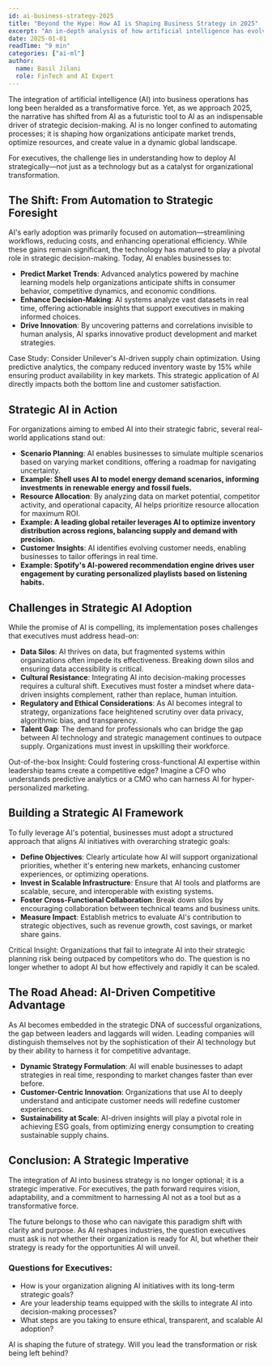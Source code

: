 ```yaml
---
id: ai-business-strategy-2025
title: "Beyond the Hype: How AI is Shaping Business Strategy in 2025"
excerpt: "An in-depth analysis of how artificial intelligence has evolved from an automation tool to a strategic imperative in business decision-making."
date: 2025-01-01
readTime: "9 min"
categories: ["ai-ml"]
author:
  name: Basil Jilani
  role: FinTech and AI Expert
---
```


The integration of artificial intelligence (AI) into business operations has long been heralded as a transformative force. Yet, as we approach 2025, the narrative has shifted from AI as a futuristic tool to AI as an indispensable driver of strategic decision-making. AI is no longer confined to automating processes; it is shaping how organizations anticipate market trends, optimize resources, and create value in a dynamic global landscape.

For executives, the challenge lies in understanding how to deploy AI strategically—not just as a technology but as a catalyst for organizational transformation.

## The Shift: From Automation to Strategic Foresight

AI's early adoption was primarily focused on automation—streamlining workflows, reducing costs, and enhancing operational efficiency. While these gains remain significant, the technology has matured to play a pivotal role in strategic decision-making. Today, AI enables businesses to:
* **Predict Market Trends**: Advanced analytics powered by machine learning models help organizations anticipate shifts in consumer behavior, competitive dynamics, and economic conditions.
* **Enhance Decision-Making**: AI systems analyze vast datasets in real time, offering actionable insights that support executives in making informed choices.
* **Drive Innovation**: By uncovering patterns and correlations invisible to human analysis, AI sparks innovative product development and market strategies.

Case Study: Consider Unilever's AI-driven supply chain optimization. Using predictive analytics, the company reduced inventory waste by 15% while ensuring product availability in key markets. This strategic application of AI directly impacts both the bottom line and customer satisfaction.

## Strategic AI in Action

For organizations aiming to embed AI into their strategic fabric, several real-world applications stand out:

* **Scenario Planning**: AI enables businesses to simulate multiple scenarios based on varying market conditions, offering a roadmap for navigating uncertainty.
* **Example: Shell uses AI to model energy demand scenarios, informing investments in renewable energy and fossil fuels.**
* **Resource Allocation**: By analyzing data on market potential, competitor activity, and operational capacity, AI helps prioritize resource allocation for maximum ROI.
* **Example: A leading global retailer leverages AI to optimize inventory distribution across regions, balancing supply and demand with precision.**
* **Customer Insights**: AI identifies evolving customer needs, enabling businesses to tailor offerings in real time.
* **Example: Spotify's AI-powered recommendation engine drives user engagement by curating personalized playlists based on listening habits.**

## Challenges in Strategic AI Adoption

While the promise of AI is compelling, its implementation poses challenges that executives must address head-on:

* **Data Silos**: AI thrives on data, but fragmented systems within organizations often impede its effectiveness. Breaking down silos and ensuring data accessibility is critical.
* **Cultural Resistance**: Integrating AI into decision-making processes requires a cultural shift. Executives must foster a mindset where data-driven insights complement, rather than replace, human intuition.
* **Regulatory and Ethical Considerations**: As AI becomes integral to strategy, organizations face heightened scrutiny over data privacy, algorithmic bias, and transparency.
* **Talent Gap**: The demand for professionals who can bridge the gap between AI technology and strategic management continues to outpace supply. Organizations must invest in upskilling their workforce.

Out-of-the-box Insight: Could fostering cross-functional AI expertise within leadership teams create a competitive edge? Imagine a CFO who understands predictive analytics or a CMO who can harness AI for hyper-personalized marketing.

## Building a Strategic AI Framework

To fully leverage AI's potential, businesses must adopt a structured approach that aligns AI initiatives with overarching strategic goals:

* **Define Objectives**: Clearly articulate how AI will support organizational priorities, whether it's entering new markets, enhancing customer experiences, or optimizing operations.
* **Invest in Scalable Infrastructure**: Ensure that AI tools and platforms are scalable, secure, and interoperable with existing systems.
* **Foster Cross-Functional Collaboration**: Break down silos by encouraging collaboration between technical teams and business units.
* **Measure Impact**: Establish metrics to evaluate AI's contribution to strategic objectives, such as revenue growth, cost savings, or market share gains.

Critical Insight: Organizations that fail to integrate AI into their strategic planning risk being outpaced by competitors who do. The question is no longer whether to adopt AI but how effectively and rapidly it can be scaled.

## The Road Ahead: AI-Driven Competitive Advantage

As AI becomes embedded in the strategic DNA of successful organizations, the gap between leaders and laggards will widen. Leading companies will distinguish themselves not by the sophistication of their AI technology but by their ability to harness it for competitive advantage.

* **Dynamic Strategy Formulation**: AI will enable businesses to adapt strategies in real time, responding to market changes faster than ever before.
* **Customer-Centric Innovation**: Organizations that use AI to deeply understand and anticipate customer needs will redefine customer experiences.
* **Sustainability at Scale**: AI-driven insights will play a pivotal role in achieving ESG goals, from optimizing energy consumption to creating sustainable supply chains.

## Conclusion: A Strategic Imperative

The integration of AI into business strategy is no longer optional; it is a strategic imperative. For executives, the path forward requires vision, adaptability, and a commitment to harnessing AI not as a tool but as a transformative force.

The future belongs to those who can navigate this paradigm shift with clarity and purpose. As AI reshapes industries, the question executives must ask is not whether their organization is ready for AI, but whether their strategy is ready for the opportunities AI will unveil.

### Questions for Executives:

* How is your organization aligning AI initiatives with its long-term strategic goals?
* Are your leadership teams equipped with the skills to integrate AI into decision-making processes?
* What steps are you taking to ensure ethical, transparent, and scalable AI adoption?

AI is shaping the future of strategy. Will you lead the transformation or risk being left behind?
